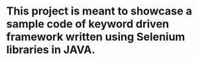 # This project is meant to showcase a sample code of keyword driven framework written using Selenium libraries in JAVA.
